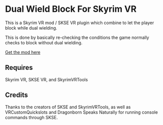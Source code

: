 # Dual Wield Block For Skyrim VR

This is a Skyrim VR mod / SKSE VR plugin which combine to let the player block while dual wielding.

This is done by basically re-checking the conditions the game normally checks to block without dual wielding.

[Get the mod here](https://www.nexusmods.com/skyrimspecialedition/mods/28456)

## Requires
Skyrim VR, SKSE VR, and SkyrimVRTools

## Credits
Thanks to the creators of SKSE and SkyrimVRTools, as well as VRCustomQuickslots and Dragonborn Speaks Naturally for running console commands through SKSE.